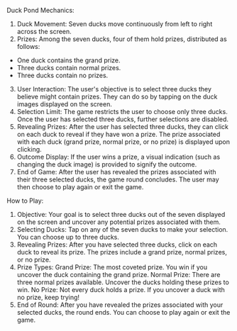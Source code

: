 Duck Pond
Mechanics: 
1. Duck Movement: Seven ducks move continuously from left to right across the screen. 
2. Prizes: Among the seven ducks, four of them hold prizes, distributed as follows: 
  - One duck contains the grand prize. 
  - Three ducks contain normal prizes. 
  - Three ducks contain no prizes.
3. User Interaction: The user's objective is to select three ducks they believe might contain prizes. They can do so by tapping on the duck images displayed on the screen.
4. Selection Limit: The game restricts the user to choose only three ducks. Once the user has selected three ducks, further selections are disabled.
5. Revealing Prizes: After the user has selected three ducks, they can click on each duck to reveal if they have won a prize. The prize associated with each duck (grand prize, normal prize, or no prize) is displayed upon clicking. 
6. Outcome Display: If the user wins a prize, a visual indication (such as changing the duck image) is provided to signify the outcome. 
7. End of Game: After the user has revealed the prizes associated with their three selected ducks, the game round concludes. The user may then choose to play again or exit the game.

How to Play:
1. Objective: Your goal is to select three ducks out of the seven displayed on the screen and uncover any potential prizes associated with them.
2. Selecting Ducks: Tap on any of the seven ducks to make your selection. You can choose up to three ducks.
3. Revealing Prizes: After you have selected three ducks, click on each duck to reveal its prize. The prizes include a grand prize, normal prizes, or no prize.
4. Prize Types:
    Grand Prize: The most coveted prize. You win if you uncover the duck containing the grand prize.
    Normal Prize: There are three normal prizes available. Uncover the ducks holding these prizes to win.
    No Prize: Not every duck holds a prize. If you uncover a duck with no prize, keep trying!
5. End of Round: After you have revealed the prizes associated with your selected ducks, the round ends. You can choose to play again or exit the game.
